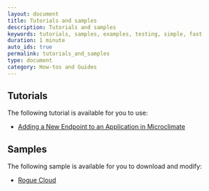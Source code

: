 ```yaml
---
layout: document
title: Tutorials and samples
description: Tutorials and samples
keywords: tutorials, samples, examples, testing, simple, fast
duration: 1 minute
auto_ids: true
permalink: tutorials_and_samples
type: document
category: How-tos and Guides
---
```


## Tutorials

The following tutorial is available for you to use:

* [Adding a New Endpoint to an Application in Microclimate](./addendpoint)

## Samples

The following sample is available for you to download and modify:

* [Rogue Cloud](./roguecloud)
